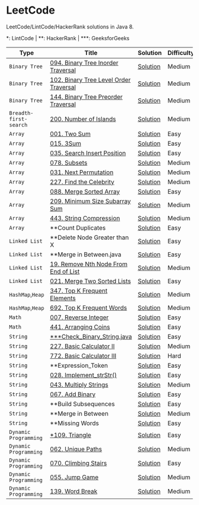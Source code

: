 LeetCode
========

LeetCode/LintCode/HackerRank solutions in Java 8.

*: LintCode | **: HackerRank 
| ***: GeeksforGeeks

|Type|Title|Solution|Difficulty|Tag|
|----|-----|--------|----------|---|
|`Binary Tree`|[094. Binary Tree Inorder Traversal](https://leetcode.com/problems/binary-tree-inorder-traversal/)|[Solution](./094_Binary_Tree_Inorder_Traversal.java)|Medium|`Traverse`,`Divide&Conquer`,`Stack`|
|`Binary Tree`|[102. Binary Tree Level Order Traversal](https://leetcode.com/problems/binary-tree-level-order-traversal/)|[Solution](./102_Binary_Tree_Level_Order_Traversal.java)|Medium|`Queue`|
|`Binary Tree`|[144. Binary Tree Preorder Traversal](https://leetcode.com/problems/binary-tree-preorder-traversal/)|[Solution](./144_Binary_Tree_Preorder_Traversal.java)|Medium|`Traverse`,`Divide&Conquer`,`Stack`|
|`Breadth-first-search`|[200. Number of Islands](https://leetcode.com/problems/number-of-islands/)|[Solution](./200_Number_of_Islands.java)|Medium|`BSF`|
|`Array`|[001. Two Sum](https://leetcode.com/problems/two-sum/)|[Solution](./001_Two_Sum.java)|Easy|`HashMap`|
|`Array`|[015. 3Sum](https://leetcode.com/problems/3sum/)|[Solution](./015_3Sum.java)|Easy|`Sort`,`Two Pointers`|
|`Array`|[035. Search Insert Position](https://leetcode.com/problems/search-insert-position/)|[Solution](./035_Search_Insert_Position.java)|Easy|`Binary Search`|
|`Array`|[078. Subsets](https://leetcode.com/problems/subsets/)|[Solution](./078_Subsets.java)|Medium|`Backtracking`|
|`Array`|[031. Next Permutation](https://leetcode.com/problems/next-permutation/)|[Solution](./031_Next_Permutation.java)|Medium|`Two Pass`|
|`Array`|[227. Find the Celebrity](https://leetcode.com/problems/find-the-celebrity/)|[Solution](./227_Find_the_Celebrity.java)|Medium|`Two Pass`|
|`Array`|[088. Merge Sorted Array](https://leetcode.com/problems/merge-sorted-array/)|[Solution](./088_Merge_Sorted_Array.java)|Easy|`Two Pointers`|
|`Array`|[209. Minimum Size Subarray Sum](https://leetcode.com/problems/minimum-size-subarray-sum/)|[Solution](./209_Minimum_Size_Subarray_Sum.java)|Medium|`Two Pointers`|
|`Array`|[443. String Compression](https://leetcode.com/problems/string-compression/)|[Solution](./443_String_Compression.java)|Medium|`Two Pointers`|
|`Array`|**Count Duplicates|[Solution](./Count_Duplicates.java)|Easy|`HashMap`|
|`Linked List`|**Delete Node Greater than X|[Solution](./**Delete_Node_Greater_than_X.java)|Easy|`Dummy Node`|
|`Linked List`|**Merge in Between.java|[Solution](./**Merge_in_Between.java)|Easy|`Dummy Node`|
|`Linked List`|[19. Remove Nth Node From End of List](https://leetcode.com/problems/remove-nth-node-from-end-of-list/)|[Solution](./019_Remove_Nth_Node_From_End_of_List.java)|Medium|`Dummy Node`,`Two Pointers`|
|`Linked List`|[021. Merge Two Sorted Lists](https://leetcode.com/problems/merge-two-sorted-lists/)|[Solution](./021_Merge_Two_Sorted_Lists.java)|Easy|`Dummy Node`|
|`HashMap`,`Heap`|[347. Top K Frequent Elements](https://leetcode.com/problems/top-k-frequent-elements/)|[Solution](./347_Top_K_Frequent_Elements.java)|Medium|`Sort`,`HashMap`|
|`HashMap`,`Heap`|[692. Top K Frequent Words](https://leetcode.com/problems/top-k-frequent-words/)|[Solution](./692_Top_K_Frequent_Words.java)|Medium|`Sort`,`HashMap`|
|`Math`|[007. Reverse Integer](https://leetcode.com/problems/reverse-integer/)|[Solution](./007_Reverse_Integer.java)|Easy|`Remainder`|
|`Math`|[441. Arranging Coins](https://leetcode.com/problems/arranging-coins/)|[Solution](./441_Arranging_Coins.java)|Easy|`Binary Search`|
|`String`|[***Check_Binary_String.java](https://practice.geeksforgeeks.org/problems/check-binary-string/0)|[Solution](./***Check_Binary_String.java)|Easy|`Two Boolean`|
|`String`|[227. Basic Calculator II](https://leetcode.com/problems/basic-calculator-ii/)|[Solution](./227_Basic_Calculator_II.java)|Medium|`Stack`|
|`String`|[772. Basic Calculator III](https://leetcode.com/problems/basic-calculator-iii/)|[Solution](./772_Basic_Calculator_III.java)|Hard|`Two Stacks`|
|`String`|**Expression_Token|[Solution](./**Expression_Token.java)|Easy|`Substring`|
|`String`|[028. Implement_strStr()](https://leetcode.com/problems/implement-strstr/)|[Solution](./028_Implement_strStr().java)|Easy|`Substring`|
|`String`|[043. Multiply Strings](https://leetcode.com/problems/multiply-strings/)|[Solution](./043_Multiply_Strings.java)|Medium|`Substring`,`bucket`|
|`String`|[067. Add Binary](https://leetcode.com/problems/add-binary/)|[Solution](./067_Add_Binary.java)|Easy|`Substring`|
|`String`|**Build Subsequences|[Solution](./**Build_Subsequences.java)|Easy|`HashSet`,`Substring`|
|`String`|**Merge in Between|[Solution](./**Merge_in_Between.java)|Medium|`HashMap`,`Sort`|
|`String`|**Missing Words|[Solution](./**Missing_Words.java)|Easy|`HashMap`,`Two Pointer`|
|`Dynamic Programming`|[*109. Triangle](http://www.lintcode.com/en/problem/triangle/)|[Solution](./*109_Triangle.java)|Easy|`Memorization Search`|
|`Dynamic Programming`|[062. Unique Paths](https://leetcode.com/problems/unique-paths/)|[Solution](./062_Unique_Paths.java)|Medium|`Matrix DP`|
|`Dynamic Programming`|[070. Climbing Stairs](https://leetcode.com/problems/climbing-stairs/)|[Solution](./070_Climbing_Stairs.java)|Easy|`Sequence DP`|
|`Dynamic Programming`|[055. Jump Game](https://leetcode.com/problems/jump-game/)|[Solution](./055_Jump_Game.java)|Medium|`Sequence DP`|
|`Dynamic Programming`|[139. Word Break](https://leetcode.com/problems/word-break/)|[Solution](./139_Word_Break.java)|Medium|`String DP`|